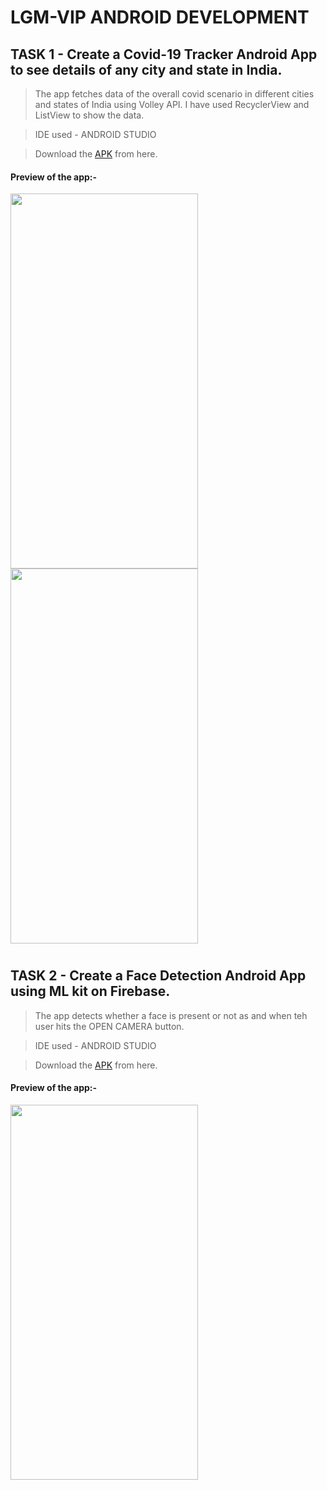 # LGM-VIP ANDROID DEVELOPMENT
## TASK 1 - Create a Covid-19 Tracker Android App to see details of any city and state in India.

> The app fetches data of the overall covid scenario in different cities and states of India using Volley API. I have used RecyclerView and ListView to show the data.

> IDE used - ANDROID STUDIO

> Download the [APK](https://github.com/mitali-1703/LGM-VIP-Android-Development/releases/download/TASK1/app-debug.apk) from here.

#### Preview of the app:-
<img src="https://user-images.githubusercontent.com/66427936/137008497-702f5706-ce77-4fa6-aecb-63d58f07d842.png" height="600" width="300"> <img src="https://user-images.githubusercontent.com/66427936/137008559-34f348d0-fd5a-429f-9a9f-c2d39b6078d4.png" height="600" width="300">

#

## TASK 2 - Create a Face Detection Android App using ML kit on Firebase.

> The app detects whether a face is present or not as and when teh user hits the OPEN CAMERA button.

> IDE used - ANDROID STUDIO

> Download the [APK](https://github.com/mitali-1703/LGM-VIP-Android-Development/releases/download/TASK2/app-debug.apk) from here.

#### Preview of the app:-
<img src="https://user-images.githubusercontent.com/66427936/137600872-c5ea632a-e347-4868-9ec7-a39705703bee.png" height="600" width="300">
